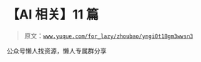 # 【AI 相关】11 篇

> 原文：[`www.yuque.com/for_lazy/zhoubao/yngi0t18gm3wwsn3`](https://www.yuque.com/for_lazy/zhoubao/yngi0t18gm3wwsn3)

公众号懒人找资源，懒人专属群分享